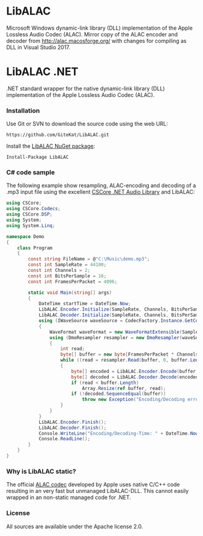 # LibALAC

Microsoft Windows dynamic-link library (DLL) implementation of the Apple Lossless Audio Codec (ALAC).
Mirror copy of the ALAC encoder and decoder from http://alac.macosforge.org/ with changes for compiling as DLL in Visual Studio 2017.

# LibALAC .NET

.NET standard wrapper for the native dynamic-link library (DLL) implementation of the Apple Lossless Audio Codec (ALAC).

### Installation ###

Use Git or SVN to download the source code using the web URL:

    https://github.com/GiteKat/LibALAC.git

Install the [LibALAC NuGet package](https://www.nuget.org/packages/LibALAC/):

    Install-Package LibALAC

### C# code sample ###

The following example show resampling, ALAC-encoding and decoding of a .mp3 input file using the excellent [CSCore .NET Audio Library](https://github.com/filoe/cscore) and LibALAC:

```c#
using CSCore;
using CSCore.Codecs;
using CSCore.DSP;
using System;
using System.Linq;

namespace Demo
{
    class Program
    {
        const string FileName = @"C:\Music\demo.mp3";
        const int SampleRate = 44100;
        const int Channels = 2;
        const int BitsPerSample = 16;
        const int FramesPerPacket = 4096;

        static void Main(string[] args)
        {
            DateTime startTime = DateTime.Now;
            LibALAC.Encoder.Initialize(SampleRate, Channels, BitsPerSample, FramesPerPacket, false);
            LibALAC.Decoder.Initialize(SampleRate, Channels, BitsPerSample, FramesPerPacket);
            using (IWaveSource waveSource = CodecFactory.Instance.GetCodec(FileName))
            {
                WaveFormat waveFormat = new WaveFormatExtensible(SampleRate, BitsPerSample, Channels, AudioSubTypes.Pcm);
                using (DmoResampler resampler = new DmoResampler(waveSource, waveFormat))
                {
                    int read;
                    byte[] buffer = new byte[FramesPerPacket * Channels * (BitsPerSample / 8)];
                    while ((read = resampler.Read(buffer, 0, buffer.Length)) > 0)
                    {
                        byte[] encoded = LibALAC.Encoder.Encode(buffer, read);
                        byte[] decoded = LibALAC.Decoder.Decode(encoded);
                        if (read < buffer.Length)
                            Array.Resize(ref buffer, read);
                        if (!decoded.SequenceEqual(buffer))
                            throw new Exception("Encoding/Decoding error!");
                    }
                }
            }
            LibALAC.Encoder.Finish();
            LibALAC.Decoder.Finish();
            Console.WriteLine("Encoding/Decoding-Time: " + DateTime.Now.Subtract(startTime));
            Console.ReadLine();
        }
    }
}
```

### Why is LibALAC static? ###

The official [ALAC codec](https://github.com/macosforge/alac) developed by Apple uses native C/C++ code resulting in an very fast but unmanaged LibALAC-DLL.
This cannot easily wrapped in an non-static managed code for .NET.

### License ###
	
All sources are available under the Apache license 2.0.
